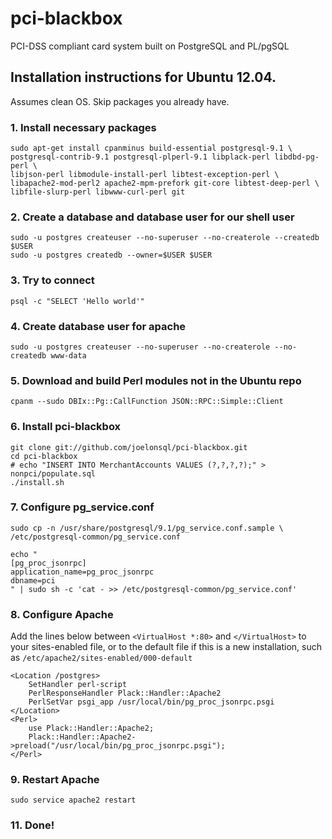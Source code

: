# pci-blackbox

PCI-DSS compliant card system built on PostgreSQL and PL/pgSQL

## Installation instructions for Ubuntu 12.04.

Assumes clean OS. Skip packages you already have.

### 1. Install necessary packages
    sudo apt-get install cpanminus build-essential postgresql-9.1 \
    postgresql-contrib-9.1 postgresql-plperl-9.1 libplack-perl libdbd-pg-perl \
    libjson-perl libmodule-install-perl libtest-exception-perl \
    libapache2-mod-perl2 apache2-mpm-prefork git-core libtest-deep-perl \
    libfile-slurp-perl libwww-curl-perl git

### 2. Create a database and database user for our shell user
    sudo -u postgres createuser --no-superuser --no-createrole --createdb $USER
    sudo -u postgres createdb --owner=$USER $USER

### 3. Try to connect
    psql -c "SELECT 'Hello world'"

### 4. Create database user for apache
    sudo -u postgres createuser --no-superuser --no-createrole --no-createdb www-data

### 5. Download and build Perl modules not in the Ubuntu repo
    cpanm --sudo DBIx::Pg::CallFunction JSON::RPC::Simple::Client

### 6. Install pci-blackbox
    git clone git://github.com/joelonsql/pci-blackbox.git
    cd pci-blackbox
    # echo "INSERT INTO MerchantAccounts VALUES (?,?,?,?);" > nonpci/populate.sql
    ./install.sh

### 7. Configure pg_service.conf
    sudo cp -n /usr/share/postgresql/9.1/pg_service.conf.sample \
    /etc/postgresql-common/pg_service.conf

    echo "
    [pg_proc_jsonrpc]
    application_name=pg_proc_jsonrpc
    dbname=pci
    " | sudo sh -c 'cat - >> /etc/postgresql-common/pg_service.conf'

### 8. Configure Apache

Add the lines below between `<VirtualHost *:80>` and `</VirtualHost>`
to your sites-enabled file, or to the default file if this
is a new installation, such as `/etc/apache2/sites-enabled/000-default`

    <Location /postgres>
        SetHandler perl-script
        PerlResponseHandler Plack::Handler::Apache2
        PerlSetVar psgi_app /usr/local/bin/pg_proc_jsonrpc.psgi
    </Location>
    <Perl>
        use Plack::Handler::Apache2;
        Plack::Handler::Apache2->preload("/usr/local/bin/pg_proc_jsonrpc.psgi");
    </Perl>

### 9. Restart Apache
    sudo service apache2 restart

### 11. Done!
